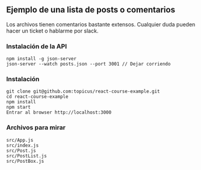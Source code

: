 ## Ejemplo de una lista de posts o comentarios
Los archivos tienen comentarios bastante extensos. Cualquier duda pueden hacer un ticket o hablarme por slack.

### Instalación de la API
```
npm install -g json-server
json-server --watch posts.json --port 3001 // Dejar corriendo
```
### Instalación
```
git clone git@github.com:topicus/react-course-example.git
cd react-course-example
npm install
npm start
Entrar al browser http://localhost:3000
```

### Archivos para mirar
```
src/App.js
src/index.js
src/Post.js
src/PostList.js
src/PostBox.js
```
